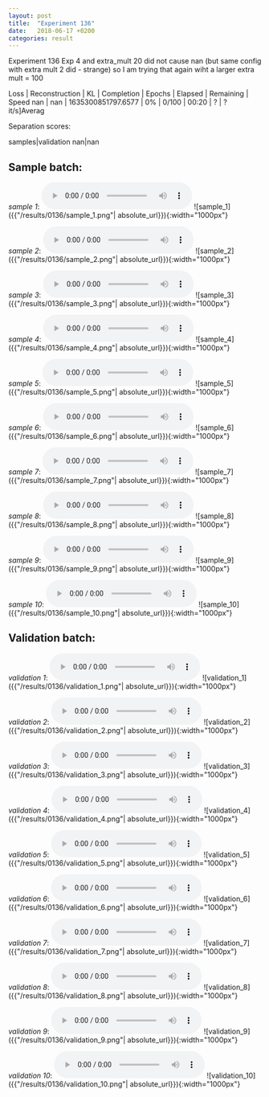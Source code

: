 ```yaml
---
layout: post
title:  "Experiment 136"
date:   2018-06-17 +0200
categories: result
---
```

Experiment 136
Exp 4 and extra_mult 20 did not cause nan (but same config with extra mult 2 did - strange) so I am trying that again wiht a larger extra mult = 100

Loss | Reconstruction | KL | Completion | Epochs | Elapsed | Remaining | Speed
nan | nan | 1635300851797.6577 | 0% | 0/100 | 00:20 | ? | ?it/s]Averag

Separation scores:

samples|validation
nan|nan

## **Sample batch**:
_sample 1_:
<audio src="/ResultsOverview/results/0136/sample_1.wav" controls preload></audio>
![sample_1]({{"/results/0136/sample_1.png"| absolute_url}}){:width="1000px"}

_sample 2_:
<audio src="/ResultsOverview/results/0136/sample_2.wav" controls preload></audio>
![sample_2]({{"/results/0136/sample_2.png"| absolute_url}}){:width="1000px"}

_sample 3_:
<audio src="/ResultsOverview/results/0136/sample_3.wav" controls preload></audio>
![sample_3]({{"/results/0136/sample_3.png"| absolute_url}}){:width="1000px"}

_sample 4_:
<audio src="/ResultsOverview/results/0136/sample_4.wav" controls preload></audio>
![sample_4]({{"/results/0136/sample_4.png"| absolute_url}}){:width="1000px"}

_sample 5_:
<audio src="/ResultsOverview/results/0136/sample_5.wav" controls preload></audio>
![sample_5]({{"/results/0136/sample_5.png"| absolute_url}}){:width="1000px"}

_sample 6_:
<audio src="/ResultsOverview/results/0136/sample_6.wav" controls preload></audio>
![sample_6]({{"/results/0136/sample_6.png"| absolute_url}}){:width="1000px"}

_sample 7_:
<audio src="/ResultsOverview/results/0136/sample_7.wav" controls preload></audio>
![sample_7]({{"/results/0136/sample_7.png"| absolute_url}}){:width="1000px"}

_sample 8_:
<audio src="/ResultsOverview/results/0136/sample_8.wav" controls preload></audio>
![sample_8]({{"/results/0136/sample_8.png"| absolute_url}}){:width="1000px"}

_sample 9_:
<audio src="/ResultsOverview/results/0136/sample_9.wav" controls preload></audio>
![sample_9]({{"/results/0136/sample_9.png"| absolute_url}}){:width="1000px"}

_sample 10_:
<audio src="/ResultsOverview/results/0136/sample_10.wav" controls preload></audio>
![sample_10]({{"/results/0136/sample_10.png"| absolute_url}}){:width="1000px"}

## **Validation batch**:
_validation 1_:
<audio src="/ResultsOverview/results/0136/validation_1.wav" controls preload></audio>
![validation_1]({{"/results/0136/validation_1.png"| absolute_url}}){:width="1000px"}

_validation 2_:
<audio src="/ResultsOverview/results/0136/validation_2.wav" controls preload></audio>
![validation_2]({{"/results/0136/validation_2.png"| absolute_url}}){:width="1000px"}

_validation 3_:
<audio src="/ResultsOverview/results/0136/validation_3.wav" controls preload></audio>
![validation_3]({{"/results/0136/validation_3.png"| absolute_url}}){:width="1000px"}

_validation 4_:
<audio src="/ResultsOverview/results/0136/validation_4.wav" controls preload></audio>
![validation_4]({{"/results/0136/validation_4.png"| absolute_url}}){:width="1000px"}

_validation 5_:
<audio src="/ResultsOverview/results/0136/validation_5.wav" controls preload></audio>
![validation_5]({{"/results/0136/validation_5.png"| absolute_url}}){:width="1000px"}

_validation 6_:
<audio src="/ResultsOverview/results/0136/validation_6.wav" controls preload></audio>
![validation_6]({{"/results/0136/validation_6.png"| absolute_url}}){:width="1000px"}

_validation 7_:
<audio src="/ResultsOverview/results/0136/validation_7.wav" controls preload></audio>
![validation_7]({{"/results/0136/validation_7.png"| absolute_url}}){:width="1000px"}

_validation 8_:
<audio src="/ResultsOverview/results/0136/validation_8.wav" controls preload></audio>
![validation_8]({{"/results/0136/validation_8.png"| absolute_url}}){:width="1000px"}

_validation 9_:
<audio src="/ResultsOverview/results/0136/validation_9.wav" controls preload></audio>
![validation_9]({{"/results/0136/validation_9.png"| absolute_url}}){:width="1000px"}

_validation 10_:
<audio src="/ResultsOverview/results/0136/validation_10.wav" controls preload></audio>
![validation_10]({{"/results/0136/validation_10.png"| absolute_url}}){:width="1000px"}
